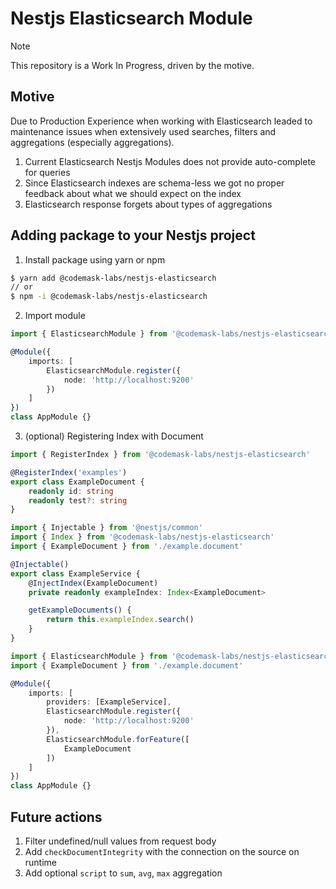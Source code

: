 # Nestjs Elasticsearch Module

> [!NOTE]  
> This repository is a Work In Progress, driven by the motive.

## Motive

Due to Production Experience when working with Elasticsearch leaded to maintenance issues when extensively used searches, filters and aggregations (especially aggregations).

1. Current Elasticsearch Nestjs Modules does not provide auto-complete for queries
2. Since Elasticsearch indexes are schema-less we got no proper feedback about what we should expect on the index
3. Elasticsearch response forgets about types of aggregations

## Adding package to your Nestjs project

1. Install package using yarn or npm

```bash
$ yarn add @codemask-labs/nestjs-elasticsearch
// or
$ npm -i @codemask-labs/nestjs-elasticsearch
```
2. Import module

```typescript
import { ElasticsearchModule } from '@codemask-labs/nestjs-elasticsearch'

@Module({
    imports: [
        ElasticsearchModule.register({
            node: 'http://localhost:9200'
        })
    ]
})
class AppModule {}
```

3. (optional) Registering Index with Document

```typescript
import { RegisterIndex } from '@codemask-labs/nestjs-elasticsearch'

@RegisterIndex('examples')
export class ExampleDocument {
    readonly id: string
    readonly test?: string
}
```

```typescript
import { Injectable } from '@nestjs/common'
import { Index } from '@codemask-labs/nestjs-elasticsearch'
import { ExampleDocument } from './example.document'

@Injectable()
export class ExampleService {
    @InjectIndex(ExampleDocument)
    private readonly exampleIndex: Index<ExampleDocument>

    getExampleDocuments() {
        return this.exampleIndex.search()
    }
}
```

```typescript
import { ElasticsearchModule } from '@codemask-labs/nestjs-elasticsearch'
import { ExampleDocument } from './example.document'

@Module({
    imports: [
        providers: [ExampleService],
        ElasticsearchModule.register({
            node: 'http://localhost:9200'
        }),
        ElasticsearchModule.forFeature([
            ExampleDocument
        ])
    ]
})
class AppModule {}
```

## Future actions
1. Filter undefined/null values from request body
2. Add `checkDocumentIntegrity` with the connection on the source on runtime
3. Add optional `script` to `sum`, `avg`, `max` aggregation
